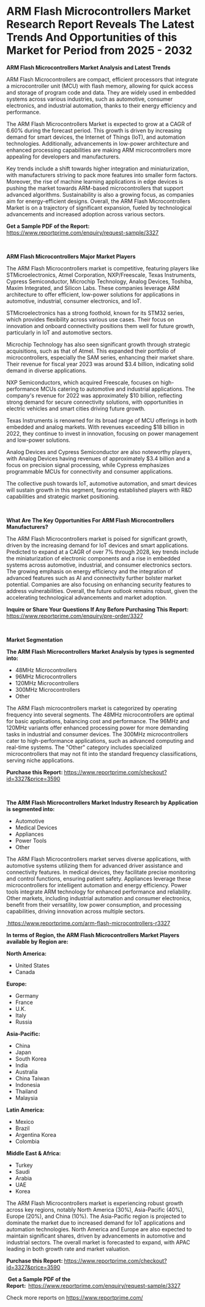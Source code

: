 <p><h1>ARM Flash Microcontrollers Market Research Report Reveals The Latest Trends And Opportunities of this Market for Period from 2025 - 2032</h1></p><p><strong>ARM Flash Microcontrollers Market Analysis and Latest Trends</strong></p>
<p><p>ARM Flash Microcontrollers are compact, efficient processors that integrate a microcontroller unit (MCU) with flash memory, allowing for quick access and storage of program code and data. They are widely used in embedded systems across various industries, such as automotive, consumer electronics, and industrial automation, thanks to their energy efficiency and performance.</p><p>The ARM Flash Microcontrollers Market is expected to grow at a CAGR of 6.60% during the forecast period. This growth is driven by increasing demand for smart devices, the Internet of Things (IoT), and automation technologies. Additionally, advancements in low-power architecture and enhanced processing capabilities are making ARM microcontrollers more appealing for developers and manufacturers.</p><p>Key trends include a shift towards higher integration and miniaturization, with manufacturers striving to pack more features into smaller form factors. Moreover, the rise of machine learning applications in edge devices is pushing the market towards ARM-based microcontrollers that support advanced algorithms. Sustainability is also a growing focus, as companies aim for energy-efficient designs. Overall, the ARM Flash Microcontrollers Market is on a trajectory of significant expansion, fueled by technological advancements and increased adoption across various sectors.</p></p>
<p><strong>Get a Sample PDF of the Report:&nbsp;</strong> <a href="https://www.reportprime.com/enquiry/request-sample/3327?utm_campaign=2987&utm_medium=2&utm_source=Github&utm_content=ia&utm_term=18032025&utm_id=arm-flash-microcontrollers">https://www.reportprime.com/enquiry/request-sample/3327</a></p>
<p>&nbsp;</p>
<p><strong>ARM Flash Microcontrollers Major Market Players</strong></p>
<p><p>The ARM Flash Microcontrollers market is competitive, featuring players like STMicroelectronics, Atmel Corporation, NXP/Freescale, Texas Instruments, Cypress Semiconductor, Microchip Technology, Analog Devices, Toshiba, Maxim Integrated, and Silicon Labs. These companies leverage ARM architecture to offer efficient, low-power solutions for applications in automotive, industrial, consumer electronics, and IoT.</p><p>STMicroelectronics has a strong foothold, known for its STM32 series, which provides flexibility across various use cases. Their focus on innovation and onboard connectivity positions them well for future growth, particularly in IoT and automotive sectors.</p><p>Microchip Technology has also seen significant growth through strategic acquisitions, such as that of Atmel. This expanded their portfolio of microcontrollers, especially the SAM series, enhancing their market share. Their revenue for fiscal year 2023 was around $3.4 billion, indicating solid demand in diverse applications.</p><p>NXP Semiconductors, which acquired Freescale, focuses on high-performance MCUs catering to automotive and industrial applications. The company's revenue for 2022 was approximately $10 billion, reflecting strong demand for secure connectivity solutions, with opportunities in electric vehicles and smart cities driving future growth.</p><p>Texas Instruments is renowned for its broad range of MCU offerings in both embedded and analog markets. With revenues exceeding $18 billion in 2022, they continue to invest in innovation, focusing on power management and low-power solutions.</p><p>Analog Devices and Cypress Semiconductor are also noteworthy players, with Analog Devices having revenues of approximately $3.4 billion and a focus on precision signal processing, while Cypress emphasizes programmable MCUs for connectivity and consumer applications.</p><p>The collective push towards IoT, automotive automation, and smart devices will sustain growth in this segment, favoring established players with R&D capabilities and strategic market positioning.</p></p>
<p>&nbsp;</p>
<p><strong>What Are The Key Opportunities For ARM Flash Microcontrollers Manufacturers?</strong></p>
<p><p>The ARM Flash Microcontrollers market is poised for significant growth, driven by the increasing demand for IoT devices and smart applications. Predicted to expand at a CAGR of over 7% through 2028, key trends include the miniaturization of electronic components and a rise in embedded systems across automotive, industrial, and consumer electronics sectors. The growing emphasis on energy efficiency and the integration of advanced features such as AI and connectivity further bolster market potential. Companies are also focusing on enhancing security features to address vulnerabilities. Overall, the future outlook remains robust, given the accelerating technological advancements and market adoption.</p></p>
<p><strong>Inquire or Share Your Questions If Any Before Purchasing This Report:</strong> <a href="https://www.reportprime.com/enquiry/pre-order/3327?utm_campaign=2987&utm_medium=2&utm_source=Github&utm_content=ia&utm_term=18032025&utm_id=arm-flash-microcontrollers">https://www.reportprime.com/enquiry/pre-order/3327</a></p>
<p>&nbsp;</p>
<p><strong>Market Segmentation</strong></p>
<p><strong>The ARM Flash Microcontrollers Market Analysis by types is segmented into:</strong></p>
<p><ul><li>48MHz Microcontrollers</li><li>96MHz Microcontrollers</li><li>120MHz Microcontrollers</li><li>300MHz Microcontrollers</li><li>Other</li></ul></p>
<p><p>The ARM Flash microcontrollers market is categorized by operating frequency into several segments. The 48MHz microcontrollers are optimal for basic applications, balancing cost and performance. The 96MHz and 120MHz variants offer enhanced processing power for more demanding tasks in industrial and consumer devices. The 300MHz microcontrollers cater to high-performance applications, such as advanced computing and real-time systems. The "Other" category includes specialized microcontrollers that may not fit into the standard frequency classifications, serving niche applications.</p></p>
<p><strong>Purchase this Report:&nbsp;</strong><a href="https://www.reportprime.com/checkout?id=3327&price=3590&utm_campaign=2987&utm_medium=2&utm_source=Github&utm_content=ia&utm_term=18032025&utm_id=arm-flash-microcontrollers">https://www.reportprime.com/checkout?id=3327&price=3590</a></p>
<p>&nbsp;</p>
<p><strong>The ARM Flash Microcontrollers Market Industry Research by Application is segmented into:</strong></p>
<p><ul><li>Automotive</li><li>Medical Devices</li><li>Appliances</li><li>Power Tools</li><li>Other</li></ul></p>
<p><p>The ARM Flash Microcontrollers market serves diverse applications, with automotive systems utilizing them for advanced driver assistance and connectivity features. In medical devices, they facilitate precise monitoring and control functions, ensuring patient safety. Appliances leverage these microcontrollers for intelligent automation and energy efficiency. Power tools integrate ARM technology for enhanced performance and reliability. Other markets, including industrial automation and consumer electronics, benefit from their versatility, low power consumption, and processing capabilities, driving innovation across multiple sectors.</p></p>
<p><a href="https://www.reportprime.com/arm-flash-microcontrollers-r3327?utm_campaign=2987&utm_medium=2&utm_source=Github&utm_content=ia&utm_term=18032025&utm_id=arm-flash-microcontrollers">&nbsp;https://www.reportprime.com/arm-flash-microcontrollers-r3327</a></p>
<p><strong>In terms of Region, the ARM Flash Microcontrollers Market Players available by Region are:</strong></p>
<p>
    <p> <strong> North America: </strong>
        <ul>
            <li>United States</li>
            <li>Canada</li>
        </ul>
        </p> 
    <p> <strong> Europe: </strong>
        <ul>
            <li>Germany</li>
            <li>France</li>
            <li>U.K.</li>
            <li>Italy</li>
            <li>Russia</li>
        </ul>
        </p> 
    <p> <strong> Asia-Pacific: </strong>
        <ul>
            <li>China</li>
            <li>Japan</li>
            <li>South Korea</li>
            <li>India</li>
            <li>Australia</li>
            <li>China Taiwan</li>
            <li>Indonesia</li>
            <li>Thailand</li>
            <li>Malaysia</li>
        </ul>
        </p> 
    <p> <strong> Latin America: </strong>
        <ul>
            <li>Mexico</li>
            <li>Brazil</li>
            <li>Argentina Korea</li>
            <li>Colombia</li>
        </ul>
        </p> 
    <p> <strong> Middle East & Africa: </strong>
        <ul>
            <li>Turkey</li>
            <li>Saudi</li>
            <li>Arabia</li>
            <li>UAE</li>
            <li>Korea</li>
        </ul>
    </p>
    </p>
<p><p>The ARM Flash Microcontrollers market is experiencing robust growth across key regions, notably North America (30%), Asia-Pacific (40%), Europe (20%), and China (10%). The Asia-Pacific region is projected to dominate the market due to increased demand for IoT applications and automation technologies. North America and Europe are also expected to maintain significant shares, driven by advancements in automotive and industrial sectors. The overall market is forecasted to expand, with APAC leading in both growth rate and market valuation.</p></p>
<p><strong>Purchase this Report: </strong><a href="https://www.reportprime.com/checkout?id=3327&price=3590&utm_campaign=2987&utm_medium=2&utm_source=Github&utm_content=ia&utm_term=18032025&utm_id=arm-flash-microcontrollers">https://www.reportprime.com/checkout?id=3327&price=3590</a></p>
<p>&nbsp;<strong>Get a Sample PDF of the Report:&nbsp;&nbsp;</strong><a href="https://www.reportprime.com/enquiry/request-sample/3327?utm_campaign=2987&utm_medium=2&utm_source=Github&utm_content=ia&utm_term=18032025&utm_id=arm-flash-microcontrollers">https://www.reportprime.com/enquiry/request-sample/3327</a></p>
<p><strong></strong></p>
<p>Check more reports on <a href="https://www.reportprime.com/?utm_campaign=2987&utm_medium=2&utm_source=Github&utm_content=ia&utm_term=18032025&utm_id=arm-flash-microcontrollers">https://www.reportprime.com/</a></p>